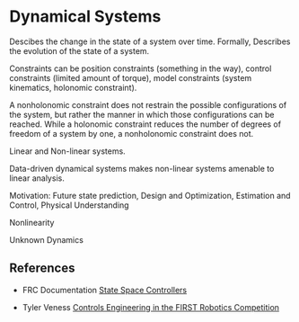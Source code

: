 # Dynamical Systems
Descibes the change in the state of a system over time. Formally, Describes the evolution of the state of a system.

Constraints can be position constraints (something in the way), control constraints (limited amount of torque), model constraints (system kinematics, holonomic constraint).

A nonholonomic constraint does not restrain the possible configurations of the system, but rather the manner in which those configurations can be reached. While a holonomic constraint reduces the number of degrees of freedom of a system by one, a nonholonomic constraint does not.

Linear and Non-linear systems.


Data-driven dynamical systems makes non-linear systems amenable to linear analysis.

Motivation: Future state prediction, Design and Optimization, Estimation and Control, Physical Understanding

Nonlinearity

Unknown Dynamics

## References

- FRC Documentation [State Space Controllers](https://docs.wpilib.org/en/stable/docs/software/advanced-controls/state-space/state-space-intro.html)

- Tyler Veness [Controls Engineering in the
FIRST Robotics Competition](https://file.tavsys.net/control/controls-engineering-in-frc.pdf)

